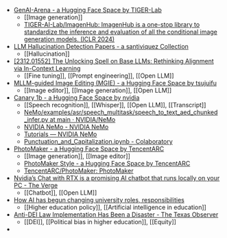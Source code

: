 - [GenAI-Arena - a Hugging Face Space by TIGER-Lab](https://huggingface.co/spaces/TIGER-Lab/GenAI-Arena)
	- [[Image generation]]
	- [TIGER-AI-Lab/ImagenHub: ImagenHub is a one-stop library to standardize the inference and evaluation of all the conditional image generation models. (ICLR 2024)](https://github.com/TIGER-AI-Lab/ImagenHub)
- [LLM Hallucination Detection Papers - a santiviquez Collection](https://huggingface.co/collections/santiviquez/llm-hallucination-detection-papers-65c4d2399096960aa80776d3)
	- [[Hallucination]]
- [[2312.01552] The Unlocking Spell on Base LLMs: Rethinking Alignment via In-Context Learning](https://arxiv.org/abs/2312.01552)
	- [[Fine tuning]], [[Prompt engineering]], [[Open LLM]]
- [MLLM-guided Image Editing (MGIE) - a Hugging Face Space by tsujuifu](https://huggingface.co/spaces/tsujuifu/ml-mgie)
	- [[Image editor]], [[Image generation]], [[Open LLM]]
- [Canary 1b - a Hugging Face Space by nvidia](https://huggingface.co/spaces/nvidia/canary-1b)
	- [[Speech recognition]], [[Whisper]], [[Open LLM]], [[Transcript]]
	- [NeMo/examples/asr/speech_multitask/speech_to_text_aed_chunked_infer.py at main · NVIDIA/NeMo](https://github.com/NVIDIA/NeMo/blob/main/examples/asr/speech_multitask/speech_to_text_aed_chunked_infer.py)
	- [NVIDIA NeMo - NVIDIA NeMo](https://nvidia.github.io/NeMo/)
	- [Tutorials — NVIDIA NeMo](https://docs.nvidia.com/deeplearning/nemo/user-guide/docs/en/stable/starthere/tutorials.html)
	- [Punctuation_and_Capitalization.ipynb - Colaboratory](https://colab.research.google.com/github/NVIDIA/NeMo/blob/stable/tutorials/nlp/Punctuation_and_Capitalization.ipynb#scrollTo=o_0K1lsW1dj9)
- [PhotoMaker - a Hugging Face Space by TencentARC](https://huggingface.co/spaces/TencentARC/PhotoMaker)
	- [[Image generation]], [[Image editor]]
	- [PhotoMaker Style - a Hugging Face Space by TencentARC](https://huggingface.co/spaces/TencentARC/PhotoMaker-Style)
	- [TencentARC/PhotoMaker: PhotoMaker](https://github.com/TencentARC/PhotoMaker)
- [Nvidia’s Chat with RTX is a promising AI chatbot that runs locally on your PC - The Verge](https://www.theverge.com/2024/2/13/24071645/nvidia-ai-chatbot-chat-with-rtx-tech-demo-hands-on)
	- [[Chatbot]], [[Open LLM]]
- [How AI has begun changing university roles, responsibilities](https://www.insidehighered.com/news/tech-innovation/artificial-intelligence/2024/02/13/how-ai-has-begun-changing-university-roles?mc_cid=87fbbc2271)
	- [[Higher education policy]], [[Artificial intelligence in education]]
- [Anti-DEI Law Implementation Has Been a Disaster - The Texas Observer](https://www.texasobserver.org/anti-dei-law-implementation-has-been-a-disaster/)
	- [[DEI]], [[Political bias in higher education]], [[Equity]]
-